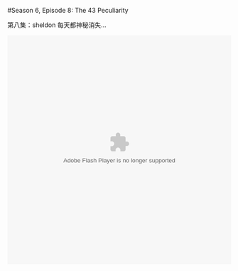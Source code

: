 #Season 6, Episode 8: The 43 Peculiarity

第八集：sheldon 每天都神秘消失...

<object width="100%" height="515"><param name="movie" value="http://share.vrs.sohu.com/869007/v.swf&autoplay=false&xuid="></param><param name="allowFullScreen" value="true"></param><param name="allowscriptaccess" value="always"></param><embed width="100%" height="515"  allowfullscreen="true" allowscriptaccess="always" quality="high" src="http://share.vrs.sohu.com/869007/v.swf&autoplay=false&xuid=" type="application/x-shockwave-flash"/></embed></object>
